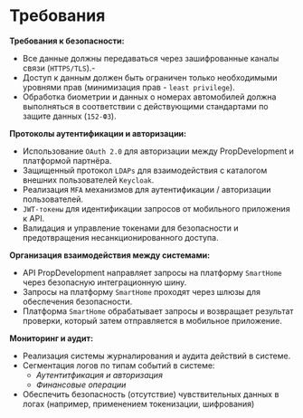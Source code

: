 # Требования

**Требования к безопасности:**
- Все данные должны передаваться через зашифрованные каналы связи (`HTTPS/TLS`).- 
- Доступ к данным должен быть ограничен только необходимыми уровнями прав (минимизация прав - `least privilege`).
- Обработка биометрии и данных о номерах автомобилей должна выполняться в соответствии с действующими стандартами по защите данных (`152-ФЗ`).

**Протоколы аутентификации и авторизации:**
- Использование `OAuth 2.0` для авторизации между PropDevelopment и платформой партнёра.
- Защищенный протокол `LDAPs` для взаимодействия с каталогом внешних пользователей `Keycloak`.
- Реализация `MFA` механизмов для аутентификации / авторизации пользователей.
- `JWT-токены` для идентификации запросов от мобильного приложения к API.
- Валидация и управление токенами для безопасности и предотвращения несанкционированного доступа.

**Организация взаимодействия между системами:**
- API PropDevelopment направляет запросы на платформу `SmartHome` через безопасную интеграционную шину.
- Запросы на платформу `SmartHome` проходят через шлюзы для обеспечения безопасности.
- Платформа `SmartHome` обрабатывает запросы и возвращает результат проверки, который затем отправляется в мобильное приложение.

**Мониторинг и аудит:**
- Реализация системы журналирования и аудита действий в системе.
- Сегментация логов по типам событий в системе:
  - _Аутентитфикация и авторизация_
  - _Финансовые операции_
- Обеспечить безопасность (отсутствие) чувствительных данных в логах (например, применением токенизации, шифрования) 

